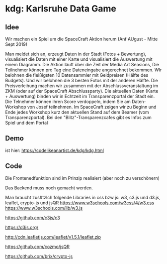 # kdg: Karlsruhe Data Game
## Idee

Wir machen ein Spiel um die SpaceCraft Aktion herum (Anf AUgust - Mitte Sept 2019)

Man meldet sich an, erzeugt Daten in der Stadt (Fotos + Bewertung), 
visualisiert die Daten mit einer Karte und visualisiert die Auswertung mit einem Diagramm. 
Die Aktion läuft über die Zeit der Media Art
Seasions, Die Teilnehmer können pro Tag eine Dateneingabe angerechnet
bekommen. WIr belohnen die fleißigsten 10 Datensammler mit Geldpreisen
(Hälfte des Budgets). Und wir belohnen die 3 besten Fotos mit der
anderen Hälfte. Die Preisverleihung machen wir zusammen mit der
Abschlussveranstaltung im ZKM (oder auf der SpaceCraft Abschlussparty).
Die aktuellen Daten (Karte + Auswertung) binden wir in Echtzeit im
Transparenzportal der Stadt ein. 
Die Telnehmer können ihren Score verdoppeln, indem Sie am Daten-Workshop
von Josef teilnehmen.
Im SpaceCraft zeigen wir zu Beginn und Ende jedes Workshop kurz den
aktuellen Stand auf dem Beamer (vom Transparenzportal). 
Bei den "Blitz"-Transparenzcafes gibt es Infos zum Spiel und dem Portal

## Demo
ist hier: https://codelikeanartist.de/kdg/kdg.html 

## Code
Die Frontenedfunktion sind im Prinzip realisiert (aber noch zu verschönern)

Das Backend muss noch gemacht werden.

Man braucht zus#tzlch folgende Libraries in css bzw js: w3, c3.js und d3.js, leaflet, crypto-js und jsQR
https://www.w3schools.com/w3css/4/w3.css
https://www.w3schools.com/lib/w3.js

https://github.com/c3js/c3

https://d3js.org/

http://cdn.leafletjs.com/leaflet/v1.5.1/leaflet.zip

https://github.com/cozmo/jsQR

https://github.com/brix/crypto-js


